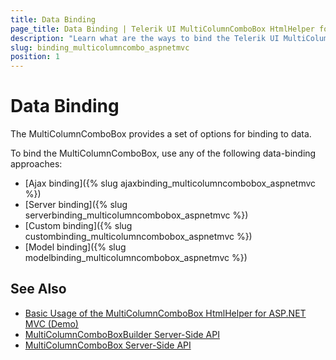 ```yaml
---
title: Data Binding
page_title: Data Binding | Telerik UI MultiColumnComboBox HtmlHelper for ASP.NET MVC
description: "Learn what are the ways to bind the Telerik UI MultiColumnComboBox HtmlHelper for ASP.NET MVC to data."
slug: binding_multicolumncombo_aspnetmvc
position: 1
---
```


# Data Binding

The MultiColumnComboBox provides a set of options for binding to data.

To bind the MultiColumnComboBox, use any of the following data-binding approaches:

* [Ajax binding]({% slug ajaxbinding_multicolumncombobox_aspnetmvc %})
* [Server binding]({% slug serverbinding_multicolumncombobox_aspnetmvc %})
* [Custom binding]({% slug custombinding_multicolumncombobox_aspnetmvc %})
* [Model binding]({% slug modelbinding_multicolumncombobox_aspnetmvc %})

## See Also

* [Basic Usage of the MultiColumnComboBox HtmlHelper for ASP.NET MVC (Demo)](https://demos.telerik.com/aspnet-mvc/multicolumncombobox)
* [MultiColumnComboBoxBuilder Server-Side API](http://docs.telerik.com/aspnet-mvc/api/Kendo.Mvc.UI.Fluent/MultiColumnComboBoxBuilder)
* [MultiColumnComboBox Server-Side API](/api/multicolumncombobox)
